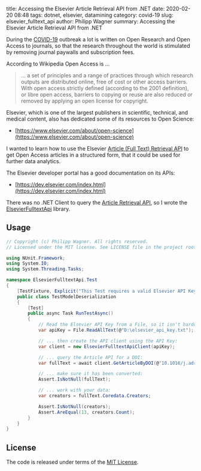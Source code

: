 title: Accessing the Elsevier Article Retrieval API from .NET
date: 2020-02-20 08:48
tags: dotnet, elsevier, datamining
category: covid-19
slug: elsevier_fulltext_api
author: Philipp Wagner
summary: Accessing the Elsevier Article Retrieval API from .NET

During the [COVID-19] outbreak a lot is written on Open Research and Open Access to journals, 
so that the research throughout the world is stimulated by removing journal paywalls and 
subscription fees.

According to Wikipedia Open Access is ...

> ... a set of principles and a range of practices through which research outputs are 
> distributed online, free of cost or other access barriers. With open access strictly 
> defined (according to the 2001 definition), or libre open access, barriers to copying 
> or reuse are also reduced or removed by applying an open license for copyright.

Elsevier, which is one of the largest publishers in scientific, technical, and medical 
content, also has dedicated some of its resources to Open Science:

* [https://www.elsevier.com/about/open-science](https://www.elsevier.com/about/open-science)

I wanted to learn how to use the Elsevier [Article (Full Text) Retrieval API] to get Open Access 
articles in a structured form, that it could be used for further data analytics. 

The Elsevier developer portal has a good documentation on its APIs:

* [https://dev.elsevier.com/index.html](https://dev.elsevier.com/index.html)

There was no .NET Client to query the [Article Retrieval API], so I wrote the [ElsevierFulltextApi] library.

[COVID-19]: https://en.wikipedia.org/wiki/Coronavirus_disease_2019
[Article (Full Text) Retrieval API]: https://dev.elsevier.com/documentation/ArticleRetrievalAPI.wadl
[Article Retrieval API]: https://dev.elsevier.com/documentation/ArticleRetrievalAPI.wadl
[ElsevierFulltextApi]: https://github.com/bytefish/ElsevierFulltextApi

## Usage ##

```csharp
// Copyright (c) Philipp Wagner. All rights reserved.
// Licensed under the MIT license. See LICENSE file in the project root for full license information.

using NUnit.Framework;
using System.IO;
using System.Threading.Tasks;

namespace ElsevierFulltextApi.Test
{
    [TestFixture, Explicit("This Test requires a valid Elsevier API Key")]
    public class TestModelDeserialization
    {
        [Test]
        public async Task RunTestAsync()
        {
            // Read the Elsevier API Key from a File, so it isn't hardcoded here:
            var apiKey = File.ReadAllText(@"D:\elsevier_api_key.txt");

            // ... then create the API client using the API Key:
            var client = new ElsevierFulltextApiClient(apiKey);

            // ... query the Article API for a DOI:
            var fullText = await client.GetArticleByDOI(@"10.1016/j.adro.2019.05.007");

            // ... make sure it has been converted:
            Assert.IsNotNull(fullText);

            // ... work with your data:
            var creators = fullText.Coredata.Creators;

            Assert.IsNotNull(creators);
            Assert.AreEqual(13, creators.Count);
        }
    }
}
```

## License ##

The code is released under terms of the [MIT License].

[MIT License]: https://opensource.org/licenses/MIT
[The Lancet]: https://www.journals.elsevier.com/the-lancet
[John Hopkins University]: [https://systems.jhu.edu/]